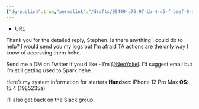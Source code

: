 ```yaml
---
{"dg-publish":true,"permalink":"/drafts/90449-a76-97-bb-4-d5-f-beef-0-a922492-f1-f2/","dgHomeLink":true,"dgPassFrontmatter":false}
---
```


- [URL](https://forums.getdrafts.com/t/drafts-31-released-interface-refresh-notion-support/12165/15)

Thank you for the detailed reply, Stephen. Is there anything I could do to help? I would send you my logs but I’m afraid TA actions are the only way I know of accessing them hehe. 

Send me a DM on Twitter if you’d like - I’m [@NeoYokel](https://twitter.com/NeoYokel). I’d suggest email but I’m still getting used to Spark hehe.

Here’s my system information for starters
**Handset**: iPhone 12 Pro Max
**OS**: 15.4 (19E5235a)

I’ll also get back on the Slack group.
